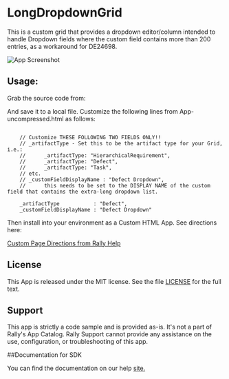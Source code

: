 LongDropdownGrid
=========================

This is a custom grid that provides a dropdown editor/column intended to handle Dropdown fields where the custom field contains more than 200 entries, as a workaround for DE24698.

![App Screenshot](https://raw.githubusercontent.com/markwilliams970/Rally-ExampleApps/master/LongDropdownGrid/images/screenshot1.png)

## Usage:

Grab the source code from:

And save it to a local file. Customize the following lines from App-uncompressed.html as follows:

```

    // Customize THESE FOLLOWING TWO FIELDS ONLY!!
    // _artifactType - Set this to be the artifact type for your Grid, i.e.:
    //      _artifactType: "HierarchicalRequirement",
    //      _artifactType: "Defect",
    //      _artifactType: "Task",
    // etc.
    // _customFieldDisplayName : "Defect Dropdown",
    //      this needs to be set to the DISPLAY NAME of the custom field that contains the extra-long dropdown list.

    _artifactType           : "Defect",
    _customFieldDisplayName : "Defect Dropdown"

```

Then install into your environment as a Custom HTML App. See directions here:

[Custom Page Directions from Rally Help](https://help.rallydev.com/use_apps#create)

## License

This App is released under the MIT license.  See the file [LICENSE](./LICENSE) for the full text.

## Support
This app is strictly a code sample and is provided as-is. It's not a part of Rally's App Catalog. Rally Support cannot provide any assistance on the use, configuration, or troubleshooting of this app.

##Documentation for SDK

You can find the documentation on our help [site.](https://developer.rallydev.com)
